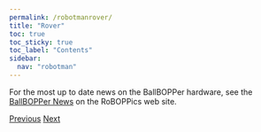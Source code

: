```yaml
---
permalink: /robotmanrover/
title: "Rover"
toc: true
toc_sticky: true
toc_label: "Contents"
sidebar:
  nav: "robotman"
---
```

For the most up to date news on the BallBOPPer hardware, see the <a href="https://roboppics.com/blogs/news">BallBOPPer News</a> on the RoBOPPics web site.

  <nav class="pagination">
      <a href="/BallBOPPer/robotmanlauncher/" class="pagination--pager" title="Launcher Manual">Previous</a>
       <a href="/BallBOPPer/robotmanreloader/" class="pagination--pager" title="Reloader">Next</a>
  </nav>
